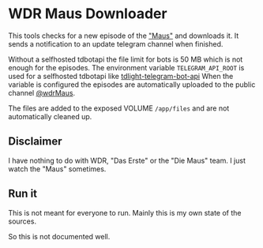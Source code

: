 # WDR Maus Downloader

This tools checks for a new episode of the ["Maus"](https://wdrmaus.de) and downloads it.
It sends a notification to an update telegram channel when finished.

Without a selfhosted tdbotapi the file limit for bots is 50 MB which is not enough for the episodes.
The environment variable `TELEGRAM_API_ROOT` is used for a selfhosted tdbotapi like [tdlight-telegram-bot-api](https://github.com/tdlight-team/tdlight-telegram-bot-api)
When the variable is configured the episodes are automatically uploaded to the public channel [@wdrMaus](https://t.me/wdrMaus).

The files are added to the exposed VOLUME `/app/files` and are not automatically cleaned up.

## Disclaimer

I have nothing to do with WDR, "Das Erste" or the "Die Maus" team.
I just watch the "Maus" sometimes.

## Run it

This is not meant for everyone to run.
Mainly this is my own state of the sources.

So this is not documented well.
